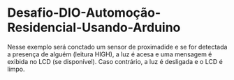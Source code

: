 # Desafio-DIO-Automoção-Residencial-Usando-Arduino
 Nesse exemplo será conctado um sensor de proximadide e se for detectada a presença de alguém (leitura HIGH), a luz é acesa e uma mensagem é exibida no LCD (se disponível). Caso contrário, a luz é desligada e o LCD é limpo.
